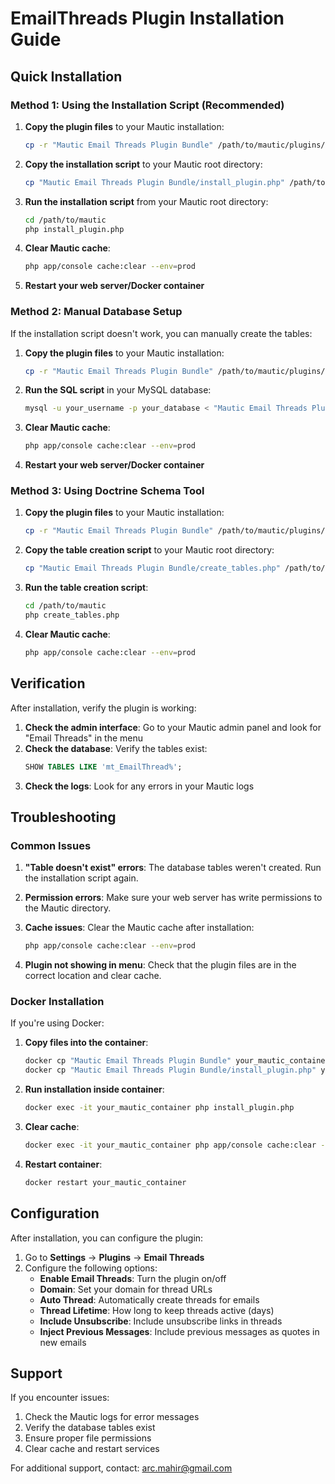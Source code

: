 # EmailThreads Plugin Installation Guide

## Quick Installation

### Method 1: Using the Installation Script (Recommended)

1. **Copy the plugin files** to your Mautic installation:
   ```bash
   cp -r "Mautic Email Threads Plugin Bundle" /path/to/mautic/plugins/
   ```

2. **Copy the installation script** to your Mautic root directory:
   ```bash
   cp "Mautic Email Threads Plugin Bundle/install_plugin.php" /path/to/mautic/
   ```

3. **Run the installation script** from your Mautic root directory:
   ```bash
   cd /path/to/mautic
   php install_plugin.php
   ```

4. **Clear Mautic cache**:
   ```bash
   php app/console cache:clear --env=prod
   ```

5. **Restart your web server/Docker container**

### Method 2: Manual Database Setup

If the installation script doesn't work, you can manually create the tables:

1. **Copy the plugin files** to your Mautic installation:
   ```bash
   cp -r "Mautic Email Threads Plugin Bundle" /path/to/mautic/plugins/
   ```

2. **Run the SQL script** in your MySQL database:
   ```bash
   mysql -u your_username -p your_database < "Mautic Email Threads Plugin Bundle/install_tables.sql"
   ```

3. **Clear Mautic cache**:
   ```bash
   php app/console cache:clear --env=prod
   ```

4. **Restart your web server/Docker container**

### Method 3: Using Doctrine Schema Tool

1. **Copy the plugin files** to your Mautic installation:
   ```bash
   cp -r "Mautic Email Threads Plugin Bundle" /path/to/mautic/plugins/
   ```

2. **Copy the table creation script** to your Mautic root directory:
   ```bash
   cp "Mautic Email Threads Plugin Bundle/create_tables.php" /path/to/mautic/
   ```

3. **Run the table creation script**:
   ```bash
   cd /path/to/mautic
   php create_tables.php
   ```

4. **Clear Mautic cache**:
   ```bash
   php app/console cache:clear --env=prod
   ```

## Verification

After installation, verify the plugin is working:

1. **Check the admin interface**: Go to your Mautic admin panel and look for "Email Threads" in the menu
2. **Check the database**: Verify the tables exist:
   ```sql
   SHOW TABLES LIKE 'mt_EmailThread%';
   ```
3. **Check the logs**: Look for any errors in your Mautic logs

## Troubleshooting

### Common Issues

1. **"Table doesn't exist" errors**: The database tables weren't created. Run the installation script again.

2. **Permission errors**: Make sure your web server has write permissions to the Mautic directory.

3. **Cache issues**: Clear the Mautic cache after installation:
   ```bash
   php app/console cache:clear --env=prod
   ```

4. **Plugin not showing in menu**: Check that the plugin files are in the correct location and clear cache.

### Docker Installation

If you're using Docker:

1. **Copy files into the container**:
   ```bash
   docker cp "Mautic Email Threads Plugin Bundle" your_mautic_container:/var/www/html/plugins/
   docker cp "Mautic Email Threads Plugin Bundle/install_plugin.php" your_mautic_container:/var/www/html/
   ```

2. **Run installation inside container**:
   ```bash
   docker exec -it your_mautic_container php install_plugin.php
   ```

3. **Clear cache**:
   ```bash
   docker exec -it your_mautic_container php app/console cache:clear --env=prod
   ```

4. **Restart container**:
   ```bash
   docker restart your_mautic_container
   ```

## Configuration

After installation, you can configure the plugin:

1. Go to **Settings** → **Plugins** → **Email Threads**
2. Configure the following options:
   - **Enable Email Threads**: Turn the plugin on/off
   - **Domain**: Set your domain for thread URLs
   - **Auto Thread**: Automatically create threads for emails
   - **Thread Lifetime**: How long to keep threads active (days)
   - **Include Unsubscribe**: Include unsubscribe links in threads
   - **Inject Previous Messages**: Include previous messages as quotes in new emails

## Support

If you encounter issues:

1. Check the Mautic logs for error messages
2. Verify the database tables exist
3. Ensure proper file permissions
4. Clear cache and restart services

For additional support, contact: arc.mahir@gmail.com
